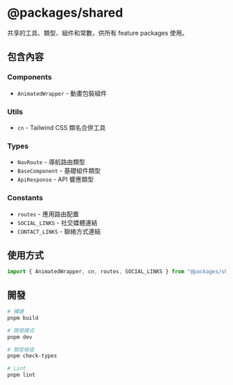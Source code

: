 # @packages/shared

共享的工具、類型、組件和常數，供所有 feature packages 使用。

## 包含內容

### Components

- `AnimatedWrapper` - 動畫包裝組件

### Utils

- `cn` - Tailwind CSS 類名合併工具

### Types

- `NavRoute` - 導航路由類型
- `BaseComponent` - 基礎組件類型
- `ApiResponse` - API 響應類型

### Constants

- `routes` - 應用路由配置
- `SOCIAL_LINKS` - 社交媒體連結
- `CONTACT_LINKS` - 聯絡方式連結

## 使用方式

```typescript
import { AnimatedWrapper, cn, routes, SOCIAL_LINKS } from "@packages/shared";
```

## 開發

```bash
# 構建
pnpm build

# 開發模式
pnpm dev

# 類型檢查
pnpm check-types

# Lint
pnpm lint
```
